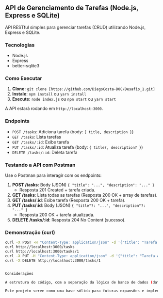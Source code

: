 ## API de Gerenciamento de Tarefas (Node.js, Express e SQLite)

API RESTful simples para gerenciar tarefas (CRUD) utilizando Node.js, Express e SQLite.

### Tecnologias

* Node.js
* Express
* better-sqlite3

### Como Executar

1.  **Clone:** `git clone [https://github.com/DiegoCosta-DOC/Desafio_1.git]`
2.  **Instale:** `npm install` ou `yarn install`
3.  **Execute:** `node index.js` ou `npm start` ou `yarn start`

A API estará rodando em `http://localhost:3000`.

### Endpoints

* `POST /tasks`: Adiciona tarefa (body: `{ title, description }`)
* `GET /tasks`: Lista tarefas
* `GET /tasks/:id`: Exibe tarefa
* `PUT /tasks/:id`: Atualiza tarefa (body: `{ title?, description? }`)
* `DELETE /tasks/:id`: Deleta tarefa

### Testando a API com Postman

Use o Postman para interagir com os endpoints:

1.  **POST /tasks**: Body (JSON) `{ "title": "...", "description": "..." }`
    * Resposta 201 Created + tarefa criada.
2.  **GET /tasks**: Lista todas as tarefas (Resposta 200 OK + array de tarefas).
3.  **GET /tasks/:id**: Exibe tarefa (Resposta 200 OK + tarefa).
4.  **PUT /tasks/:id**: Body (JSON) `{ "title"?: "...", "description"?: "..." }`
    * Resposta 200 OK + tarefa atualizada.
5.  **DELETE /tasks/:id**: Resposta 204 No Content (sucesso).

### Demonstração (curl)

```bash
curl -X POST -H "Content-Type: application/json" -d '{"title": "Tarefa Exemplo", "description": "Descrição da tarefa"}' http://localhost:3000/tasks
curl http://localhost:3000/tasks
curl http://localhost:3000/tasks/1
curl -X PUT -H "Content-Type: application/json" -d '{"title": "Tarefa Atualizada"}' http://localhost:3000/tasks/1
curl -X DELETE http://localhost:3000/tasks/1


Considerações

A estrutura do código, com a separação da lógica de banco de dados (database.js) e da lógica da API (index.js), visa a organização e a manutenibilidade. O tratamento de erros básico e a validação de entrada demonstram uma preocupação com a robustez da API.

Este projeto serve como uma base sólida para futuras expansões e implementações mais complexas.